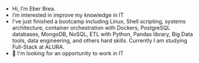 - Hi, I’m Eber Brea.
- I’m interested in improve my knowledge in IT
- I've just finished a bootcamp including Linux, Shell scripting, systems architecture, container orchestration with Dockers, PostgreSQL databases, MongoDB, NoSQL, ETL with Python, Pandas library, Big Data tools, data engineering, and others hard skills. Currently I am studying Full-Stack at ALURA.
-  👀 I'm looking for an opportunity to work in IT

<!---
ebrea/ebrea is a ✨ special ✨ repository because its `README.md` (this file) appears on your GitHub profile.
You can click the Preview link to take a look at your changes.
--->
